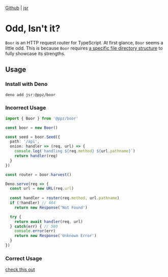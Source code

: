 [Github](https://github.com/ppzreboot/boor)
| [jsr](https://jsr.io/@ppz/boor)

# Odd, Isn't it?

`Boor` is an HTTP request router for TypeScript.
At first glance, `Boor` seems a little odd.
This is because `Boor` requires
[a specific file directory structure](https://github.com/ppzreboot/boor/tree/main/demo)
to fully showcase its strengths.

## Usage
### Install with Deno
``` bash
deno add jsr:@ppz/boor
```

### Incorrect Usage
``` ts
import { Boor } from '@ppz/boor'

const boor = new Boor()

const seed = boor.Seed({
  path: '/api',
  onion: handler => (req, url) => {
    console.log(`handling ${req.method} ${url.pathname}`)
    return handler(req)
  }
})

const router = boor.harvest()

Deno.serve(req => {
  const url = new URL(req.url)
  
  const handler = router(req.method, url.pathname)
  if (!handler) // 404
    return new Response('Not Found')

  try {
    return await handler(req, url)
  } catch(err) { // 500
    console.error(err)
    return new Response('Unknown Error')
  }
})
```

### Correct Usage
[check this out](https://github.com/ppzreboot/boor/tree/main/demo)
